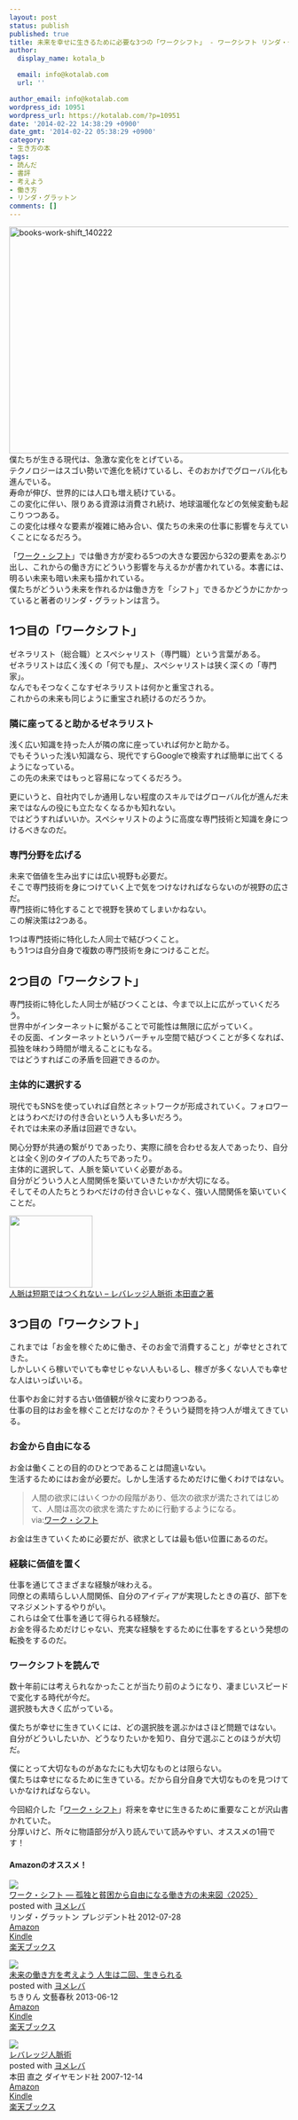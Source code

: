 ```yaml
---
layout: post
status: publish
published: true
title: 未来を幸せに生きるために必要な3つの「ワークシフト」 - ワークシフト リンダ・グラットン著
author:
  display_name: kotala_b

  email: info@kotalab.com
  url: ''

author_email: info@kotalab.com
wordpress_id: 10951
wordpress_url: https://kotalab.com/?p=10951
date: '2014-02-22 14:38:29 +0900'
date_gmt: '2014-02-22 05:38:29 +0900'
category:
- 生き方の本
tags:
- 読んだ
- 書評
- 考えよう
- 働き方
- リンダ・グラットン
comments: []
---
```

<p><img src="https://kotalab.com/wp-content/uploads/books-work-shift_140222-546x409.jpg" alt="books-work-shift_140222" width="546" height="409" class="alignnone size-large wp-image-10952" /><br />
僕たちが生きる現代は、急激な変化をとげている。<br />
テクノロジーはスゴい勢いで進化を続けているし、そのおかげでグローバル化も進んでいる。<br />
寿命が伸び、世界的には人口も増え続けている。<br />
この変化に伴い、限りある資源は消費され続け、地球温暖化などの気候変動も起こりつつある。<br />
この変化は様々な要素が複雑に絡み合い、僕たちの未来の仕事に影響を与えていくことになるだろう。</p>
<p>「<a href="https://www.amazon.co.jp/exec/obidos/asin/4833420163/same-22/" rel="nofollow" target="_blank">ワーク・シフト</a>」では働き方が変わる5つの大きな要因から32の要素をあぶり出し、これからの働き方にどういう影響を与えるかが書かれている。本書には、明るい未来も暗い未来も描かれている。<br />
僕たちがどういう未来を作れるかは働き方を「シフト」できるかどうかにかかっていると著者のリンダ・グラットンは言う。<br />
</p>
<!--more-->
<h2>1つ目の「ワークシフト」</h2>
<p>ゼネラリスト（総合職）とスペシャリスト（専門職）という言葉がある。<br />
ゼネラリストは広く浅くの「何でも屋」、スペシャリストは狭く深くの「専門家」。<br />
なんでもそつなくこなすゼネラリストは何かと重宝される。<br />
これからの未来も同じように重宝され続けるのだろうか。</p>
<h3>隣に座ってると助かるゼネラリスト</h3>
<p>浅く広い知識を持った人が隣の席に座っていれば何かと助かる。<br />
でもそういった浅い知識なら、現代ですらGoogleで検索すれば簡単に出てくるようになっている。<br />
この先の未来ではもっと容易になってくるだろう。</p>
<p>更にいうと、自社内でしか通用しない程度のスキルではグローバル化が進んだ未来ではなんの役にも立たなくなるかも知れない。<br />
ではどうすればいいか。スペシャリストのように高度な専門技術と知識を身につけるべきなのだ。</p>
<h3>専門分野を広げる</h3>
<p>未来で価値を生み出すには広い視野も必要だ。<br />
そこで専門技術を身につけていく上で気をつけなければならないのが視野の広さだ。<br />
専門技術に特化することで視野を狭めてしまいかねない。<br />
この解決策は2つある。</p>
<p><span class="b">1つは専門技術に特化した人同士で結びつくこと。<br />
もう1つは自分自身で複数の専門技術を身につけることだ。</span></p>
<h2>2つ目の「ワークシフト」</h2>
<p>専門技術に特化した人同士が結びつくことは、今まで以上に広がっていくだろう。<br />
世界中がインターネットに繋がることで可能性は無限に広がっていく。<br />
その反面、インターネットというバーチャル空間で結びつくことが多くなれば、孤独を味わう時間が増えることにもなる。<br />
ではどうすればこの矛盾を回避できるのか。</p>
<h3>主体的に選択する</h3>
<p>現代でもSNSを使っていれば自然とネットワークが形成されていく。フォロワーとはうわべだけの付き合いという人も多いだろう。<br />
それでは未来の矛盾は回避できない。</p>
<p>関心分野が共通の繋がりであったり、実際に顔を合わせる友人であったり、自分とは全く別のタイプの人たちであったり。<br />
主体的に選択して、人脈を築いていく必要がある。<br />
自分がどういう人と人間関係を築いていきたいかが大切になる。<br />
そしてその人たちと<span class="b">うわべだけの付き合いじゃなく、強い人間関係を築いていくことだ</span>。</p>
<div class="shht">
<div class="shhtimg"><a href="https://kotalab.com/books-leverage-personal-connections"><img src="https://kotalab.com/wp-content/uploads/slooProImg_20140214083545.jpg" alt="" width="150" height="130" /></a></div>
<div class="shhttext"><a href="https://kotalab.com/books-leverage-personal-connections">人脈は短期ではつくれない &ndash; レバレッジ人脈術 本田直之著</a><span class="removed_link" title="b.hatena.ne.jp/entry/https://kotalab.com/books-leverage-personal-connections"><img border="0" src="https://b.hatena.ne.jp/entry/image/https://kotalab.com/books-leverage-personal-connections" alt="" /></span></div>
</div>
<h2>3つ目の「ワークシフト」</h2>
<p>これまでは「お金を稼ぐために働き、そのお金で消費すること」が幸せとされてきた。<br />
しかしいくら稼いでいても幸せじゃない人もいるし、稼ぎが多くない人でも幸せな人はいっぱいいる。</p>
<p>仕事やお金に対する古い価値観が徐々に変わりつつある。<br />
仕事の目的はお金を稼ぐことだけなのか？そういう疑問を持つ人が増えてきている。</p>
<h3>お金から自由になる</h3>
<p>お金は働くことの目的のひとつであることは間違いない。<br />
生活するためにはお金が必要だ。しかし生活するためだけに働くわけではない。</p>
<blockquote><p>人間の欲求にはいくつかの段階があり、低次の欲求が満たされてはじめて、人間は高次の欲求を満たすために行動するようになる。<br />
via:<a href="https://www.amazon.co.jp/exec/obidos/asin/4833420163/same-22/" rel="nofollow" target="_blank">ワーク・シフト</a></p></blockquote>
<p>お金は生きていくために必要だが、欲求としては最も低い位置にあるのだ。</p>
<h3>経験に価値を置く</h3>
<p>仕事を通じてさまざまな経験が味わえる。<br />
同僚との素晴らしい人間関係、自分のアイディアが実現したときの喜び、部下をマネジメントするやりがい。<br />
これらは全て仕事を通じて得られる経験だ。<br />
お金を得るためだけじゃない、充実な経験をするために仕事をするという発想の転換をするのだ。</p>
<h3>ワークシフトを読んで</h3>
<p>数十年前には考えられなかったことが当たり前のようになり、凄まじいスピードで変化する時代が今だ。<br />
選択肢も大きく広がっている。</p>
<p>僕たちが幸せに生きていくには、どの選択肢を選ぶかはさほど問題ではない。<br />
自分がどういしたいか、どうなりたいかを知り、自分で選ぶことのほうが大切だ。</p>
<p>僕にとって大切なものがあなたにも大切なものとは限らない。<br />
僕たちは幸せになるために生きている。だから自分自身で大切なものを見つけていかなければならない。</p>
<p>今回紹介した「<a href="https://www.amazon.co.jp/exec/obidos/asin/4833420163/same-22/" rel="nofollow" target="_blank">ワーク・シフト</a>」将来を幸せに生きるために重要なことが沢山書かれていた。<br />
分厚いけど、所々に物語部分が入り読んでいて読みやすい、オススメの1冊です！</p>
<h4 class="aam">Amazonのオススメ！</h4>
<div class="booklink-box">
<div class="booklink-image"><a href="https://www.amazon.co.jp/exec/obidos/asin/4833420163/same-22/" rel="nofollow" target="_blank"><img src="https://images-fe.ssl-images-amazon.com/images/I/51q5jtSKEQL._SL160_.jpg" style="border: none;" /></a></div>
<div class="booklink-info">
<div class="booklink-name"><a href="https://www.amazon.co.jp/exec/obidos/asin/4833420163/same-22/" rel="nofollow" target="_blank">ワーク・シフト ― 孤独と貧困から自由になる働き方の未来図〈2025〉</a>
<div class="booklink-powered-date">posted with <a href="https://yomereba.com" rel="nofollow" target="_blank">ヨメレバ</a></div>
</div>
<div class="booklink-detail">リンダ・グラットン プレジデント社 2012-07-28    </div>
<div class="booklink-link2">
<div class="shoplinkamazon"><a href="https://www.amazon.co.jp/exec/obidos/asin/4833420163/same-22/" rel="nofollow" target="_blank" title="アマゾン" >Amazon</a></div>
<div class="shoplinkkindle"><a href="https://www.amazon.co.jp/exec/obidos/ASIN/B009DFJE9Q/same-22/" rel="nofollow" target="_blank" >Kindle</a></div>
<div class="shoplinkrakuten"><a href="http://c.af.moshimo.com/af/c/click?a_id=374941&p_id=56&pc_id=56&pl_id=637&s_v=b5Rz2P0601xu&url=http%3A%2F%2Fbooks.rakuten.co.jp%2Frb%2F11798043%2F" rel="nofollow" target="_blank" title="楽天ブックス" >楽天ブックス</a></div>
</p></div>
</div>
<div class="booklink-footer"></div>
</div>
<div class="booklink-box">
<div class="booklink-image"><a href="https://www.amazon.co.jp/exec/obidos/asin/4163764100/same-22/" rel="nofollow" target="_blank"><img src="https://images-fe.ssl-images-amazon.com/images/I/41oOGCzkh7L._SL160_.jpg" style="border: none;" /></a></div>
<div class="booklink-info">
<div class="booklink-name"><a href="https://www.amazon.co.jp/exec/obidos/asin/4163764100/same-22/" rel="nofollow" target="_blank">未来の働き方を考えよう 人生は二回、生きられる</a>
<div class="booklink-powered-date">posted with <a href="https://yomereba.com" rel="nofollow" target="_blank">ヨメレバ</a></div>
</div>
<div class="booklink-detail">ちきりん 文藝春秋 2013-06-12    </div>
<div class="booklink-link2">
<div class="shoplinkamazon"><a href="https://www.amazon.co.jp/exec/obidos/asin/4163764100/same-22/" rel="nofollow" target="_blank" title="アマゾン" >Amazon</a></div>
<div class="shoplinkkindle"><a href="https://www.amazon.co.jp/exec/obidos/ASIN/B00EDFBRAA/same-22/" rel="nofollow" target="_blank" >Kindle</a></div>
<div class="shoplinkrakuten"><a href="http://c.af.moshimo.com/af/c/click?a_id=374941&p_id=56&pc_id=56&pl_id=637&s_v=b5Rz2P0601xu&url=http%3A%2F%2Fbooks.rakuten.co.jp%2Frb%2F12335970%2F" rel="nofollow" target="_blank" title="楽天ブックス" >楽天ブックス</a></div>
</p></div>
</div>
<div class="booklink-footer"></div>
</div>
<div class="booklink-box">
<div class="booklink-image"><a href="https://www.amazon.co.jp/exec/obidos/asin/4478002754/same-22/" rel="nofollow" target="_blank"><img src="https://images-fe.ssl-images-amazon.com/images/I/41vVRaHG7ZL._SL160_.jpg" style="border: none;" /></a></div>
<div class="booklink-info">
<div class="booklink-name"><a href="https://www.amazon.co.jp/exec/obidos/asin/4478002754/same-22/" rel="nofollow" target="_blank">レバレッジ人脈術</a>
<div class="booklink-powered-date">posted with <a href="https://yomereba.com" rel="nofollow" target="_blank">ヨメレバ</a></div>
</div>
<div class="booklink-detail">本田 直之 ダイヤモンド社 2007-12-14    </div>
<div class="booklink-link2">
<div class="shoplinkamazon"><a href="https://www.amazon.co.jp/exec/obidos/asin/4478002754/same-22/" rel="nofollow" target="_blank" title="アマゾン" >Amazon</a></div>
<div class="shoplinkkindle"><a href="https://www.amazon.co.jp/gp/search?keywords=%83%8C%83o%83%8C%83b%83W%90l%96%AC%8Fp&__mk_ja_JP=%83J%83%5E%83J%83i&url=node%3D2275256051&tag=same-22" rel="nofollow" target="_blank" >Kindle</a></div>
<div class="shoplinkrakuten"><a href="http://c.af.moshimo.com/af/c/click?a_id=374941&p_id=56&pc_id=56&pl_id=637&s_v=b5Rz2P0601xu&url=http%3A%2F%2Fbooks.rakuten.co.jp%2Frb%2F5149937%2F" rel="nofollow" target="_blank" title="楽天ブックス" >楽天ブックス</a></div>
</p></div>
</div>
<div class="booklink-footer"></div>
</div>
